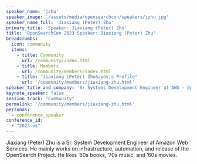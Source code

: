 ```yaml
---
speaker_name: 'jzhu'
speaker_image: '/assets/media/opensearchcon/speakers/jzhu.jpg'
speaker_name_full: 'Jiaxiang (Peter) Zhu'
primary_title: 'Speaker: Jiaxiang (Peter) Zhu'
title: 'OpenSearchCon 2023 Speaker: Jiaxiang (Peter) Zhu'
breadcrumbs:
  icon: community
  items:
    - title: Community
      url: /community/index.html
    - title: Members
      url: /community/members/index.html
    - title: "Jiaxiang (Peter) Zhu&apos;s Profile"
      url: '/community/members/jiaxiang-zhu.html'
speaker_title_and_company: 'Sr Systems Development Engineer at AWS - OpenSearch'
keynote_speaker: false
session_track: "Community"
permalink: '/community/members/jiaxiang-zhu.html'
personas:
  - conference_speaker
conference_id:
  - "2023-us"
---
```

Jiaxiang (Peter) Zhu is a Sr. System Development Engineer at Amazon Web Services. He mainly works on infrastructure, automation, and release of the OpenSearch Project. He likes ’80s books, ’70s music, and ’60s movies.

